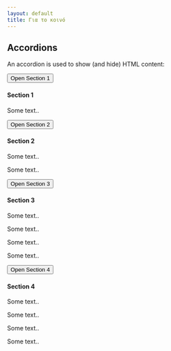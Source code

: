 ```yaml
---
layout: default
title: Για το κοινό
---
```



<div class="w3-container">

<h2>Accordions</h2>
<p>An accordion is used to show (and hide) HTML content:</p>
  
<button onclick="myFunction('Demo1')" class="w3-btn w3-block w3-blue w3-round-large w3-left-align">Open Section 1</button>
<div id="Demo1" class="w3-container w3-hide">
  <h4>Section 1</h4>
  <p>Some text..</p>
</div>

<button onclick="myFunction('Demo2')" class="w3-btn w3-block w3-blue w3-round-large w3-left-align">Open Section 2</button>
<div id="Demo2" class="w3-container w3-hide">
  <h4>Section 2</h4>
  <p>Some text..</p><p>Some text..</p>
</div>


<button onclick="myFunction('Demo3')" class="w3-btn w3-block w3-blue w3-round-large w3-left-align">Open Section 3</button>
<div id="Demo3" class="w3-container w3-hide">
  <h4>Section 3</h4>
  <p>Some text..</p><p>Some text..</p><p>Some text..</p><p>Some text..</p>
</div>

<button onclick="myFunction('Demo4')" class="w3-btn w3-block w3-blue w3-round-large w3-left-align">Open Section 4</button>
<div id="Demo4" class="w3-container w3-hide">
  <h4>Section 4</h4>
  <p>Some text..</p><p>Some text..</p><p>Some text..</p><p>Some text..</p>
</div>


</div>
<script>
function myFunction(id) {
    var x = document.getElementById(id);
    if (x.className.indexOf("w3-show") == -1) {
        x.className += " w3-show";
        x.previousElementSibling.className = 
        x.previousElementSibling.className.replace("w3-black", "w3-red");
    } else { 
        x.className = x.className.replace(" w3-show", "");
        x.previousElementSibling.className = 
        x.previousElementSibling.className.replace("w3-red", "w3-black");
    }
}
</script>
